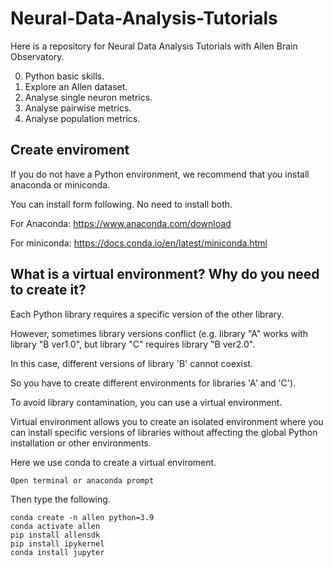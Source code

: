 # Neural-Data-Analysis-Tutorials
Here is a repository for Neural Data Analysis Tutorials with Allen Brain Observatory.

0. Python basic skills.
1. Explore an Allen dataset.
2. Analyse single neuron metrics.
3. Analyse pairwise metrics.
4. Analyse population metrics.

## Create enviroment 
If you do not have a Python environment, we recommend that you install anaconda or miniconda.

You can install form following. No need to install both. 

For Anaconda: https://www.anaconda.com/download

For miniconda: https://docs.conda.io/en/latest/miniconda.html



## What is a virtual environment? Why do you need to create it?

Each Python library requires a specific version of the other library.

However, sometimes library versions conflict (e.g. library "A" works with library "B ver1.0", but library "C" requires library "B ver2.0". 

In this case, different versions of library 'B' cannot coexist.

So you have to create different environments for libraries 'A' and 'C').

To avoid library contamination, you can use a virtual environment.

Virtual environment allows you to create an isolated environment where you can install specific versions of libraries without
affecting the global Python installation or other environments. 

Here we use conda to create a virtual enviroment.

    Open terminal or anaconda prompt

Then type the following.

    conda create -n allen python=3.9
    conda activate allen
    pip install allensdk
    pip install ipykernel
    conda install jupyter